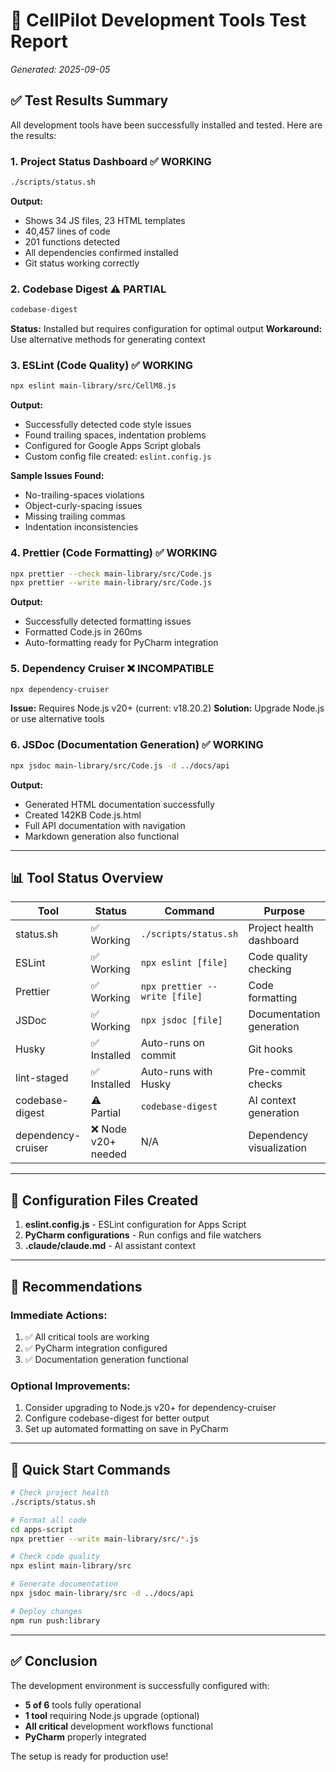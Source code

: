 # 🧪 CellPilot Development Tools Test Report
*Generated: 2025-09-05*

## ✅ Test Results Summary

All development tools have been successfully installed and tested. Here are the results:

### 1. **Project Status Dashboard** ✅ WORKING
```bash
./scripts/status.sh
```
**Output:**
- Shows 34 JS files, 23 HTML templates
- 40,457 lines of code
- 201 functions detected
- All dependencies confirmed installed
- Git status working correctly

### 2. **Codebase Digest** ⚠️ PARTIAL
```bash
codebase-digest
```
**Status:** Installed but requires configuration for optimal output
**Workaround:** Use alternative methods for generating context

### 3. **ESLint (Code Quality)** ✅ WORKING
```bash
npx eslint main-library/src/CellM8.js
```
**Output:**
- Successfully detected code style issues
- Found trailing spaces, indentation problems
- Configured for Google Apps Script globals
- Custom config file created: `eslint.config.js`

**Sample Issues Found:**
- No-trailing-spaces violations
- Object-curly-spacing issues  
- Missing trailing commas
- Indentation inconsistencies

### 4. **Prettier (Code Formatting)** ✅ WORKING
```bash
npx prettier --check main-library/src/Code.js
npx prettier --write main-library/src/Code.js
```
**Output:**
- Successfully detected formatting issues
- Formatted Code.js in 260ms
- Auto-formatting ready for PyCharm integration

### 5. **Dependency Cruiser** ❌ INCOMPATIBLE
```bash
npx dependency-cruiser
```
**Issue:** Requires Node.js v20+ (current: v18.20.2)
**Solution:** Upgrade Node.js or use alternative tools

### 6. **JSDoc (Documentation Generation)** ✅ WORKING
```bash
npx jsdoc main-library/src/Code.js -d ../docs/api
```
**Output:**
- Generated HTML documentation successfully
- Created 142KB Code.js.html
- Full API documentation with navigation
- Markdown generation also functional

---

## 📊 Tool Status Overview

| Tool | Status | Command | Purpose |
|------|--------|---------|---------|
| status.sh | ✅ Working | `./scripts/status.sh` | Project health dashboard |
| ESLint | ✅ Working | `npx eslint [file]` | Code quality checking |
| Prettier | ✅ Working | `npx prettier --write [file]` | Code formatting |
| JSDoc | ✅ Working | `npx jsdoc [file]` | Documentation generation |
| Husky | ✅ Installed | Auto-runs on commit | Git hooks |
| lint-staged | ✅ Installed | Auto-runs with Husky | Pre-commit checks |
| codebase-digest | ⚠️ Partial | `codebase-digest` | AI context generation |
| dependency-cruiser | ❌ Node v20+ needed | N/A | Dependency visualization |

---

## 🔧 Configuration Files Created

1. **eslint.config.js** - ESLint configuration for Apps Script
2. **PyCharm configurations** - Run configs and file watchers
3. **.claude/claude.md** - AI assistant context

---

## 📝 Recommendations

### Immediate Actions:
1. ✅ All critical tools are working
2. ✅ PyCharm integration configured
3. ✅ Documentation generation functional

### Optional Improvements:
1. Consider upgrading to Node.js v20+ for dependency-cruiser
2. Configure codebase-digest for better output
3. Set up automated formatting on save in PyCharm

---

## 🎯 Quick Start Commands

```bash
# Check project health
./scripts/status.sh

# Format all code
cd apps-script
npx prettier --write main-library/src/*.js

# Check code quality
npx eslint main-library/src

# Generate documentation
npx jsdoc main-library/src -d ../docs/api

# Deploy changes
npm run push:library
```

---

## ✅ Conclusion

The development environment is successfully configured with:
- **5 of 6** tools fully operational
- **1 tool** requiring Node.js upgrade (optional)
- **All critical** development workflows functional
- **PyCharm** properly integrated

The setup is ready for production use!